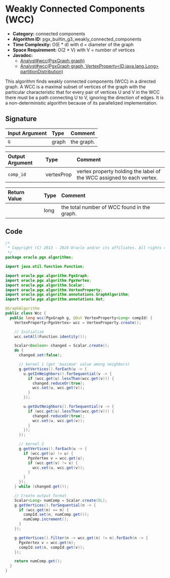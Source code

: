 # Weakly Connected Components (WCC)

- **Category:** connected components
- **Algorithm ID:** pgx_builtin_g3_weakly_connected_components
- **Time Complexity:** O(E * d) with d = diameter of the graph
- **Space Requirement:** O(2 * V) with V = number of vertices
- **Javadoc:** 
  - [Analyst#wcc(PgxGraph graph)](https://docs.oracle.com/en/database/oracle/property-graph/24.3/spgjv/oracle/pgx/api/Analyst.html#wcc-oracle.pgx.api.PgxGraph-)
  - [Analyst#wcc(PgxGraph graph, VertexProperty<ID,java.lang.Long> partitionDistribution)](https://docs.oracle.com/en/database/oracle/property-graph/24.3/spgjv/oracle/pgx/api/Analyst.html#wcc-oracle.pgx.api.PgxGraph-oracle.pgx.api.VertexProperty-)

This algorithm finds weakly connected components (WCC) in a directed graph. A WCC is a maximal subset of vertices of the graph with the particular characteristic that for every pair of vertices U and V in the WCC there must be a path connecting U to V, ignoring the direction of edges. It is a non-deterministic algorithm because of its parallelized implementation.


## Signature

| Input Argument | Type | Comment |
| :--- | :--- | :--- |
| `G` | graph | the graph. |

| Output Argument | Type | Comment |
| :--- | :--- | :--- |
| `comp_id` | vertexProp<long> | vertex property holding the label of the WCC assigned to each vertex. |

| Return Value | Type | Comment |
| :--- | :--- | :--- |
| | long | the total number of WCC found in the graph. |

## Code

```java
/*
 * Copyright (C) 2013 - 2024 Oracle and/or its affiliates. All rights reserved.
 */
package oracle.pgx.algorithms;

import java.util.function.Function;

import oracle.pgx.algorithm.PgxGraph;
import oracle.pgx.algorithm.PgxVertex;
import oracle.pgx.algorithm.Scalar;
import oracle.pgx.algorithm.VertexProperty;
import oracle.pgx.algorithm.annotations.GraphAlgorithm;
import oracle.pgx.algorithm.annotations.Out;

@GraphAlgorithm
public class Wcc {
  public long wcc(PgxGraph g, @Out VertexProperty<Long> compId) {
    VertexProperty<PgxVertex> wcc = VertexProperty.create();

    // Initialize
    wcc.setAll(Function.identity());

    Scalar<Boolean> changed = Scalar.create();
    do {
      changed.set(false);

      // kernel 1 (get 'maximum' value among neighbors)
      g.getVertices().forEach(u -> {
        u.getInNeighbors().forSequential(v -> {
          if (wcc.get(u).lessThan(wcc.get(v))) {
            changed.reduceOr(true);
            wcc.set(u, wcc.get(v));
          }
        });

        u.getOutNeighbors().forSequential(v -> {
          if (wcc.get(u).lessThan(wcc.get(v))) {
            changed.reduceOr(true);
            wcc.set(u, wcc.get(v));
          }
        });
      });

      // kernel 2
      g.getVertices().forEach(u -> {
        if (wcc.get(u) != u) {
          PgxVertex v = wcc.get(u);
          if (wcc.get(v) != v) {
            wcc.set(u, wcc.get(v));
          }
        }
      });
    } while (changed.get());

    // Create output format
    Scalar<Long> numComp = Scalar.create(0L);
    g.getVertices().forSequential(n -> {
      if (wcc.get(n) == n) {
        compId.set(n, numComp.get());
        numComp.increment();
      }
    });

    g.getVertices().filter(n -> wcc.get(n) != n).forEach(n -> {
      PgxVertex v = wcc.get(n);
      compId.set(n, compId.get(v));
    });

    return numComp.get();
  }
}
```
